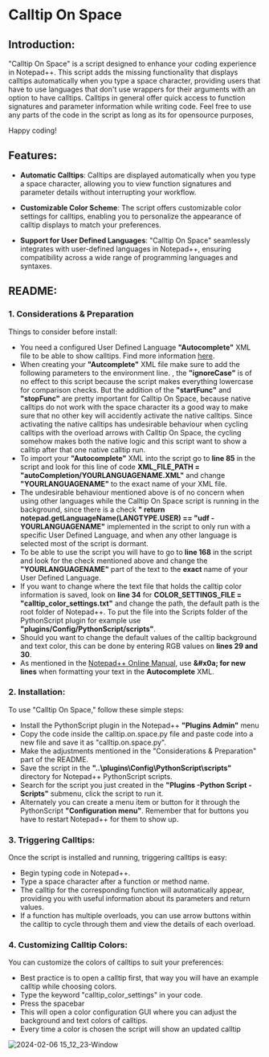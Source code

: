 
# Calltip On Space

## Introduction:

"Calltip On Space" is a script designed to enhance your coding experience in Notepad++. This script adds the missing functionality that displays calltips automatically when you type a space character, providing users that have to use languages that don't use wrappers for their arguments with an option to have calltips. Calltips in general offer quick access to function signatures and parameter information while writing code. Feel free to use any parts of the code in the script as long as its for opensource purposes,

Happy coding!

## Features:

- **Automatic Calltips**: Calltips are displayed automatically when you type a space character, allowing you to view function signatures and parameter details without interrupting your workflow.

- **Customizable Color Scheme**: The script offers customizable color settings for calltips, enabling you to personalize the appearance of calltip displays to match your preferences.

- **Support for User Defined Languages**: "Calltip On Space" seamlessly integrates with user-defined languages in Notepad++, ensuring compatibility across a wide range of programming languages and syntaxes.

## README:

### 1. Considerations & Preparation

Things to consider before install:

- You need a configured User Defined Language **"Autocomplete"** XML file to be able to show calltips. Find more information [here](https://npp-user-manual.org/docs/auto-completion/).
- When creating your **"Autcomplete"** XML file make sure to add the following parameters to the environment line.
**<Environment ignoreCase="yes" startFunc=" " stopFunc=" "/>**, the **"ignoreCase"** is of no effect to this script because the script makes everything lowercase for comparison checks. But the addition of the **"startFunc"** and **"stopFunc"** are pretty important for Calltip On Space, because native calltips do not work with the space character its a good way to make sure that no other key will accidently activate the native calltips. Since activating the native calltips has undesirable behaviour when cycling calltips with the overload arrows with Calltip On Space, the cycling somehow makes both the native logic and this script want to show a calltip after that one native calltip run.
- To import your **"Autocomplete"** XML into the script go to **line 85** in the script and look for this line of code **XML_FILE_PATH = "autoCompletion/YOURLANGUAGENAME.XML"** and change **"YOURLANGUAGENAME"** to the exact name of your XML file.
- The undesirable behaviour mentioned above is of no concern when using other languages while the Calltip On Space script is running in the background, since there is a check **"   return notepad.getLanguageName(LANGTYPE.USER) == "udf - YOURLANGUAGENAME"** implemented in the script to only run with a specific User Defined Language, and when any other language is selected most of the script is dormant.
- To be able to use the script you will have to go to **line 168** in the script and look for the check mentioned above and change the **"YOURLANGUAGENAME"** part of the text to the **exact** name of your User Defined Language.
- If you want to change where the text file that holds the calltip color information is saved, look on **line 34** for **COLOR_SETTINGS_FILE = "calltip_color_settings.txt"** and change the path, the default path is the root folder of Notepad++. To put the file into the Scripts folder of the PythonScript plugin for example use **"plugins/Config/PythonScript/scripts"**.
- Should you want to change the default values of the calltip background and text color, this can be done by entering RGB values on **lines 29 and 30**.
- As mentioned in the [Notepad++ Online Manual](https://npp-user-manual.org/docs/auto-completion/), use **\&#x0a; for new lines** when formatting your text in the **Autocomplete** XML.

### 2. Installation:

To use "Calltip On Space," follow these simple steps:

- Install the PythonScript plugin in the Notepad++ **"Plugins Admin"** menu
- Copy the code inside the calltip.on.space.py file and paste code into a new file and save it as "calltip.on.space.py".
- Make the adjustments mentioned in the "Considerations & Preparation" part of the README.
- Save the script in the **\"..\plugins\Config\PythonScript\scripts"** directory for Notepad++ PythonScript scripts.
- Search for the script you just created in  the **"Plugins -Python Script -Scripts"** submenu, click the script to run it.
- Alternately you can create a menu item or button for it through the PythonScript **"Configuration menu"**. Remember that for buttons you have to restart Notepad++ for them to show up.

### 3. Triggering Calltips:

Once the script is installed and running, triggering calltips is easy:

- Begin typing code in Notepad++.
- Type a space character after a function or method name.
- The calltip for the corresponding function will automatically appear, providing you with useful information about its parameters and return values.
- If a function has multiple overloads, you can use arrow buttons within the calltip to cycle through them and view the details of each overload.

### 4. Customizing Calltip Colors:

You can customize the colors of calltips to suit your preferences:

- Best practice is to open a calltip first, that way you will have an example calltip while choosing colors.
- Type the keyword "calltip_color_settings" in your code.
- Press the spacebar
- This will open a color configuration GUI where you can adjust the background and text colors of calltips.
- Every time a color is chosen the script will show an updated calltip

![2024-02-06 15_12_23-Window](https://github.com/Khundiann/Calltip-On-Space/assets/151635111/8d30b99d-c7df-4221-8c45-8c68bb33fdc3)
